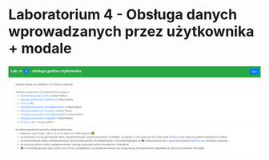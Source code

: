 # Laboratorium 4 - Obsługa danych wprowadzanych przez użytkownika + modale

![1](https://raw.githubusercontent.com/jagodalewandowska/aplikacje-mobilne-lewandowska-185ic/master/Lab5/screenshots/1.png)
